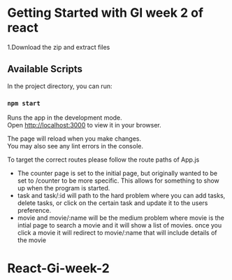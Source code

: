 # Getting Started with GI week 2 of react

1.Download the zip and extract files

## Available Scripts

In the project directory, you can run:

### `npm start`

Runs the app in the development mode.\
Open [http://localhost:3000](http://localhost:3000) to view it in your browser.

The page will reload when you make changes.\
You may also see any lint errors in the console.

To target the correct routes please follow the route paths of App.js

- The counter page is set to the initial page, but originally wanted to be set to /counter to be more specific. This allows for something to show up when the program is started.
- task and task/:id will path to the hard problem where you can add tasks, delete tasks, or click on the certain task and update it to the users preference.
- movie and movie/:name will be the medium problem where movie is the intial page to search a movie and it will show a list of movies. once you click a movie it will redirect to movie/:name that will include details of the movie
# React-Gi-week-2
